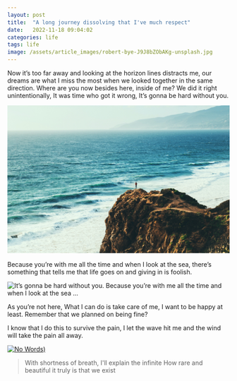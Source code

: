```yaml
---
layout: post
title:  "A long journey dissolving that I've much respect"
date:   2022-11-18 09:04:02
categories: life
tags: life
image: /assets/article_images/robert-bye-J9J8bZObAKg-unsplash.jpg
---
```


Now it’s too far away and looking at the horizon lines distracts me, our dreams are what I miss the most when we looked together in the same direction.
Where are you now besides here, inside of me? We did it right unintentionally, It was time who got it wrong, It’s gonna be hard without you.

![Our dreams is what I miss the most. When we looked together at the same direction.](/assets/article_images/austin-neill-HAKTHWgeDWE-unsplash.jpg "Our dreams is what I miss the most. When we looked together at the same direction.")

Because you’re with me all the time and when I look at the sea, there’s something that tells me that life goes on and giving in is foolish.

![It’s gonna be hard without you. Because you’re with me all the time and when I look at the sea ...](/assets/article_images/joseph-barrientos-oQl0eVYd_n8-unsplash.jpg "It’s gonna be hard without you. Because you’re with me all the time and when I look at the sea ...")

As you’re not here, What I can do is take care of me, I want to be happy at least. Remember that we planned on being fine?

I know that I do this to survive the pain, I let the wave hit me and the wind will take the pain all away.

[![No Words)](https://img.youtube.com/vi/Ua-84AiHiEI/maxresdefault.jpg)](https://www.youtube.com/watch?v=Ua-84AiHiEI)

>With shortness of breath, I'll explain the infinite 
How rare and beautiful it truly is that we exist